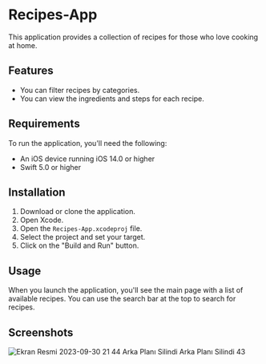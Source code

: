 # Recipes-App

This application provides a collection of recipes for those who love cooking at home.

## Features
- You can filter recipes by categories.
- You can view the ingredients and steps for each recipe.

## Requirements

To run the application, you'll need the following:

- An iOS device running iOS 14.0 or higher
- Swift 5.0 or higher

## Installation

1. Download or clone the application.
2. Open Xcode.
3. Open the `Recipes-App.xcodeproj` file.
4. Select the project and set your target.
5. Click on the "Build and Run" button.

## Usage

When you launch the application, you'll see the main page with a list of available recipes. You can use the search bar at the top to search for recipes.

## Screenshots

![Ekran Resmi 2023-09-30 21 44 Arka Planı Silindi Arka Planı Silindi 43](https://github.com/eminkarakas/Recipes-App/assets/135707676/544699e1-184e-4077-8845-d06d298d2e9e)







